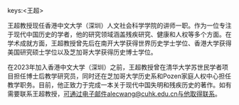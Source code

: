 keys:<王超>


王超教授现任香港中文大学（深圳）人文社会科学学院的讲师一职。作为一位专注于现代中国历史的学者，他的研究领域涵盖残疾研究、健康和人权等多个方面。在学术成就方面，王超教授曾先后在南开大学获得世界历史学士学位、香港大学获得美国研究硕士学位以及芝加哥大学获得历史博士学位。

在2023年加入香港中文大学（深圳）之前，王超教授曾在清华大学苏世民学者项目担任博士后教学研究员，同时还在芝加哥大学历史系和Pozen家庭人权中心担任教学职务。目前，他正致力于完成一本关于现代中国失明和残疾历史的著作。如有需要联系王超教授，可通过电子邮件alecwang@cuhk.edu.cn与他取得联系。